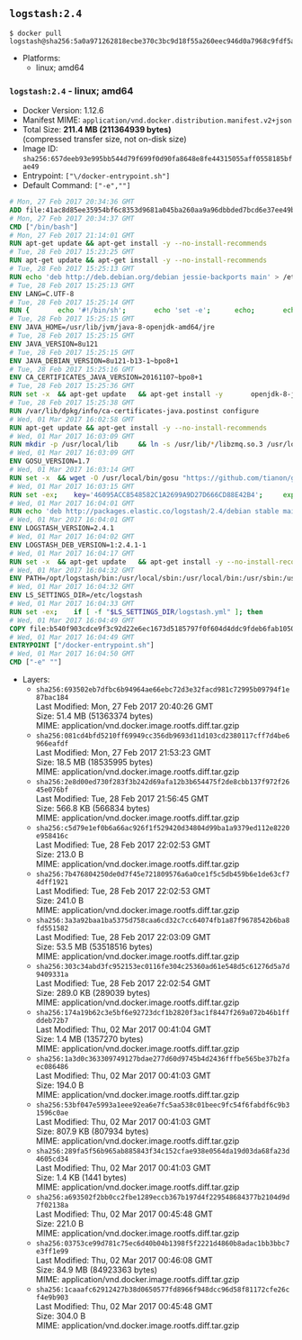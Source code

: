 ## `logstash:2.4`

```console
$ docker pull logstash@sha256:5a0a971262818ecbe370c3bc9d18f55a260eec946d0a7968c9fdf5a58af6f2f5
```

-	Platforms:
	-	linux; amd64

### `logstash:2.4` - linux; amd64

-	Docker Version: 1.12.6
-	Manifest MIME: `application/vnd.docker.distribution.manifest.v2+json`
-	Total Size: **211.4 MB (211364939 bytes)**  
	(compressed transfer size, not on-disk size)
-	Image ID: `sha256:657deeb93e995bb544d79f699f0d90fa8648e8fe44315055aff0558185bfae49`
-	Entrypoint: `["\/docker-entrypoint.sh"]`
-	Default Command: `["-e",""]`

```dockerfile
# Mon, 27 Feb 2017 20:34:36 GMT
ADD file:41ac8d85ee35954bf6c8353d9681a045ba260aa9a96dbbded7bcd6e37ee49bea in / 
# Mon, 27 Feb 2017 20:34:37 GMT
CMD ["/bin/bash"]
# Mon, 27 Feb 2017 21:14:01 GMT
RUN apt-get update && apt-get install -y --no-install-recommends 		ca-certificates 		curl 		wget 	&& rm -rf /var/lib/apt/lists/*
# Tue, 28 Feb 2017 15:23:25 GMT
RUN apt-get update && apt-get install -y --no-install-recommends 		bzip2 		unzip 		xz-utils 	&& rm -rf /var/lib/apt/lists/*
# Tue, 28 Feb 2017 15:25:13 GMT
RUN echo 'deb http://deb.debian.org/debian jessie-backports main' > /etc/apt/sources.list.d/jessie-backports.list
# Tue, 28 Feb 2017 15:25:13 GMT
ENV LANG=C.UTF-8
# Tue, 28 Feb 2017 15:25:14 GMT
RUN { 		echo '#!/bin/sh'; 		echo 'set -e'; 		echo; 		echo 'dirname "$(dirname "$(readlink -f "$(which javac || which java)")")"'; 	} > /usr/local/bin/docker-java-home 	&& chmod +x /usr/local/bin/docker-java-home
# Tue, 28 Feb 2017 15:25:15 GMT
ENV JAVA_HOME=/usr/lib/jvm/java-8-openjdk-amd64/jre
# Tue, 28 Feb 2017 15:25:15 GMT
ENV JAVA_VERSION=8u121
# Tue, 28 Feb 2017 15:25:15 GMT
ENV JAVA_DEBIAN_VERSION=8u121-b13-1~bpo8+1
# Tue, 28 Feb 2017 15:25:16 GMT
ENV CA_CERTIFICATES_JAVA_VERSION=20161107~bpo8+1
# Tue, 28 Feb 2017 15:25:36 GMT
RUN set -x 	&& apt-get update 	&& apt-get install -y 		openjdk-8-jre-headless="$JAVA_DEBIAN_VERSION" 		ca-certificates-java="$CA_CERTIFICATES_JAVA_VERSION" 	&& rm -rf /var/lib/apt/lists/* 	&& [ "$JAVA_HOME" = "$(docker-java-home)" ]
# Tue, 28 Feb 2017 15:25:38 GMT
RUN /var/lib/dpkg/info/ca-certificates-java.postinst configure
# Wed, 01 Mar 2017 16:02:58 GMT
RUN apt-get update && apt-get install -y --no-install-recommends 		apt-transport-https 		libzmq3 	&& rm -rf /var/lib/apt/lists/*
# Wed, 01 Mar 2017 16:03:09 GMT
RUN mkdir -p /usr/local/lib 	&& ln -s /usr/lib/*/libzmq.so.3 /usr/local/lib/libzmq.so
# Wed, 01 Mar 2017 16:03:09 GMT
ENV GOSU_VERSION=1.7
# Wed, 01 Mar 2017 16:03:14 GMT
RUN set -x 	&& wget -O /usr/local/bin/gosu "https://github.com/tianon/gosu/releases/download/$GOSU_VERSION/gosu-$(dpkg --print-architecture)" 	&& wget -O /usr/local/bin/gosu.asc "https://github.com/tianon/gosu/releases/download/$GOSU_VERSION/gosu-$(dpkg --print-architecture).asc" 	&& export GNUPGHOME="$(mktemp -d)" 	&& gpg --keyserver ha.pool.sks-keyservers.net --recv-keys B42F6819007F00F88E364FD4036A9C25BF357DD4 	&& gpg --batch --verify /usr/local/bin/gosu.asc /usr/local/bin/gosu 	&& rm -r "$GNUPGHOME" /usr/local/bin/gosu.asc 	&& chmod +x /usr/local/bin/gosu 	&& gosu nobody true
# Wed, 01 Mar 2017 16:03:15 GMT
RUN set -ex; 	key='46095ACC8548582C1A2699A9D27D666CD88E42B4'; 	export GNUPGHOME="$(mktemp -d)"; 	gpg --keyserver ha.pool.sks-keyservers.net --recv-keys "$key"; 	gpg --export "$key" > /etc/apt/trusted.gpg.d/elastic.gpg; 	rm -r "$GNUPGHOME"; 	apt-key list
# Wed, 01 Mar 2017 16:04:01 GMT
RUN echo 'deb http://packages.elastic.co/logstash/2.4/debian stable main' > /etc/apt/sources.list.d/logstash.list
# Wed, 01 Mar 2017 16:04:01 GMT
ENV LOGSTASH_VERSION=2.4.1
# Wed, 01 Mar 2017 16:04:02 GMT
ENV LOGSTASH_DEB_VERSION=1:2.4.1-1
# Wed, 01 Mar 2017 16:04:17 GMT
RUN set -x 	&& apt-get update 	&& apt-get install -y --no-install-recommends "logstash=$LOGSTASH_DEB_VERSION" 	&& rm -rf /var/lib/apt/lists/*
# Wed, 01 Mar 2017 16:04:32 GMT
ENV PATH=/opt/logstash/bin:/usr/local/sbin:/usr/local/bin:/usr/sbin:/usr/bin:/sbin:/bin
# Wed, 01 Mar 2017 16:04:32 GMT
ENV LS_SETTINGS_DIR=/etc/logstash
# Wed, 01 Mar 2017 16:04:33 GMT
RUN set -ex; 	if [ -f "$LS_SETTINGS_DIR/logstash.yml" ]; then 		sed -ri 's!^path\.config:!#&!g' "$LS_SETTINGS_DIR/logstash.yml"; 	fi; 	if [ -f "$LS_SETTINGS_DIR/log4j2.properties" ]; then 		cp "$LS_SETTINGS_DIR/log4j2.properties" "$LS_SETTINGS_DIR/log4j2.properties.dist"; 		truncate --size=0 "$LS_SETTINGS_DIR/log4j2.properties"; 	fi
# Wed, 01 Mar 2017 16:04:49 GMT
COPY file:b540f903cdce9f3c92d22e6ec1673d5185797f0f604d4ddc9fdeb6fab1050a8f in / 
# Wed, 01 Mar 2017 16:04:49 GMT
ENTRYPOINT ["/docker-entrypoint.sh"]
# Wed, 01 Mar 2017 16:04:50 GMT
CMD ["-e" ""]
```

-	Layers:
	-	`sha256:693502eb7dfbc6b94964ae66ebc72d3e32facd981c72995b09794f1e87bac184`  
		Last Modified: Mon, 27 Feb 2017 20:40:26 GMT  
		Size: 51.4 MB (51363374 bytes)  
		MIME: application/vnd.docker.image.rootfs.diff.tar.gzip
	-	`sha256:081cd4bfd5210ff69949cc356db9693d11d103cd2380117cff7d4be6966eafdf`  
		Last Modified: Mon, 27 Feb 2017 21:53:23 GMT  
		Size: 18.5 MB (18535995 bytes)  
		MIME: application/vnd.docker.image.rootfs.diff.tar.gzip
	-	`sha256:2e8d00ed730f283f3b242d69afa12b3b654475f2de8cbb137f972f2645e076bf`  
		Last Modified: Tue, 28 Feb 2017 21:56:45 GMT  
		Size: 566.8 KB (566834 bytes)  
		MIME: application/vnd.docker.image.rootfs.diff.tar.gzip
	-	`sha256:c5d79e1ef0b6a66ac926f1f529420d34804d99ba1a9379ed112e8220e958416c`  
		Last Modified: Tue, 28 Feb 2017 22:02:53 GMT  
		Size: 213.0 B  
		MIME: application/vnd.docker.image.rootfs.diff.tar.gzip
	-	`sha256:7b476804250de0d7f45e721809576a6a0ce1f5c5db459b6e1de63cf74dff1921`  
		Last Modified: Tue, 28 Feb 2017 22:02:53 GMT  
		Size: 241.0 B  
		MIME: application/vnd.docker.image.rootfs.diff.tar.gzip
	-	`sha256:3a3a92baa1ba5375d758caa6cd32c7cc64074fb1a87f9678542b6ba8fd551582`  
		Last Modified: Tue, 28 Feb 2017 22:03:09 GMT  
		Size: 53.5 MB (53518516 bytes)  
		MIME: application/vnd.docker.image.rootfs.diff.tar.gzip
	-	`sha256:303c34abd3fc952153ec0116fe304c25360ad61e548d5c61276d5a7d9409331a`  
		Last Modified: Tue, 28 Feb 2017 22:02:54 GMT  
		Size: 289.0 KB (289039 bytes)  
		MIME: application/vnd.docker.image.rootfs.diff.tar.gzip
	-	`sha256:174a19b62c3e5bf6e92723dcf1b2820f3ac1f8447f269a072b46b1ffddeb72b7`  
		Last Modified: Thu, 02 Mar 2017 00:41:04 GMT  
		Size: 1.4 MB (1357270 bytes)  
		MIME: application/vnd.docker.image.rootfs.diff.tar.gzip
	-	`sha256:1a3d0c363309749127bdae277d60d9745b4d2436fffbe565be37b2faec086486`  
		Last Modified: Thu, 02 Mar 2017 00:41:03 GMT  
		Size: 194.0 B  
		MIME: application/vnd.docker.image.rootfs.diff.tar.gzip
	-	`sha256:53bf047e5993a1eee92ea6e7fc5aa538c01beec9fc54f6fabdf6c9b31596c0ae`  
		Last Modified: Thu, 02 Mar 2017 00:41:03 GMT  
		Size: 807.9 KB (807934 bytes)  
		MIME: application/vnd.docker.image.rootfs.diff.tar.gzip
	-	`sha256:289fa5f56b965ab885843f34c152cfae938e0564da19d03da68fa23d4605cd34`  
		Last Modified: Thu, 02 Mar 2017 00:41:03 GMT  
		Size: 1.4 KB (1441 bytes)  
		MIME: application/vnd.docker.image.rootfs.diff.tar.gzip
	-	`sha256:a693502f2bb0cc2fbe1289eccb367b197d4f229548684377b2104d9d7f02138a`  
		Last Modified: Thu, 02 Mar 2017 00:45:48 GMT  
		Size: 221.0 B  
		MIME: application/vnd.docker.image.rootfs.diff.tar.gzip
	-	`sha256:03753ce99d781c75ec6d40b04b1398f5f2221d4860b8adac1bb3bbc7e3ff1e99`  
		Last Modified: Thu, 02 Mar 2017 00:46:08 GMT  
		Size: 84.9 MB (84923363 bytes)  
		MIME: application/vnd.docker.image.rootfs.diff.tar.gzip
	-	`sha256:1caaafc62912427b38d0650577fd8966f948dcc96d58f81172cfe26cf4e9b903`  
		Last Modified: Thu, 02 Mar 2017 00:45:48 GMT  
		Size: 304.0 B  
		MIME: application/vnd.docker.image.rootfs.diff.tar.gzip
